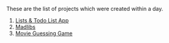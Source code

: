 These are the list of projects which were created within a day. 

1. [Lists & Todo List App](https://github.com/VishalxRana/One-Day-Builds-Python-Projects-/tree/main/Lists-and-Todo-list-CLI-App)
2. [Madlibs](https://github.com/VishalxRana/One-Day-Builds-Python-Projects-/tree/main/Madlibs)
3. [Movie Guessing Game](https://github.com/VishalxRana/One-Day-Builds-Python-Projects-/tree/main/Movie%20Guessing%20Game)

